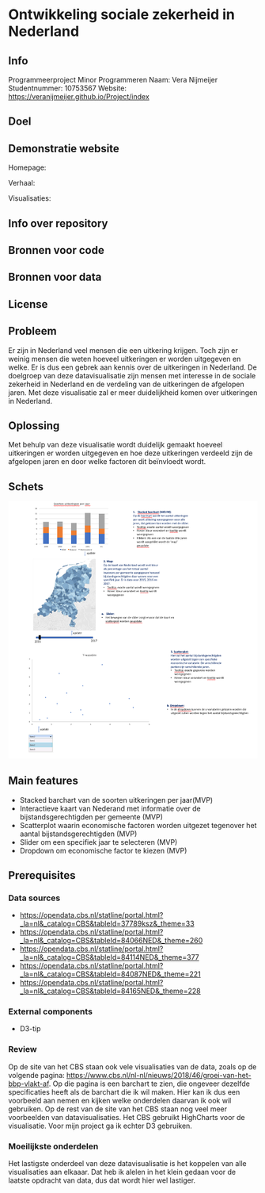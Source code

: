 # Ontwikkeling sociale zekerheid in Nederland

## Info
Programmeerproject Minor Programmeren
Naam: Vera Nijmeijer
Studentnummer: 10753567
Website: https://veranijmeijer.github.io/Project/index

## Doel

## Demonstratie website
Homepage:

Verhaal:

Visualisaties:

## Info over repository

## Bronnen voor code

## Bronnen voor data

## License

## Probleem
Er zijn in Nederland veel mensen die een uitkering krijgen. Toch zijn er weinig mensen die weten hoeveel uitkeringen er worden uitgegeven en welke. Er is dus een gebrek aan kennis over de uitkeringen in Nederland. De doelgroep van deze datavisualisatie zijn mensen met interesse in de sociale zekerheid in Nederland en de verdeling van de uitkeringen de afgelopen jaren. Met deze visualisatie zal er meer duidelijkheid komen over uitkeringen in Nederland.

## Oplossing
Met behulp van deze visualisatie wordt duidelijk gemaakt hoeveel uitkeringen er worden uitgegeven en hoe deze uitkeringen verdeeld zijn de afgelopen jaren en door welke factoren dit beïnvloedt wordt.

## Schets
![](doc/sketch.jpg)

## Main features
* Stacked barchart van de soorten uitkeringen per jaar(MVP)
* Interactieve kaart van Nederand met informatie over de bijstandsgerechtigden per gemeente (MVP)
* Scatterplot waarin economische factoren worden uitgezet tegenover het aantal bijstandsgerechtigden (MVP)
* Slider om een specifiek jaar te selecteren (MVP)
* Dropdown om economische factor te kiezen (MVP)

## Prerequisites
### Data sources
* https://opendata.cbs.nl/statline/portal.html?_la=nl&_catalog=CBS&tableId=37789ksz&_theme=33
* https://opendata.cbs.nl/statline/portal.html?_la=nl&_catalog=CBS&tableId=84066NED&_theme=260
* https://opendata.cbs.nl/statline/portal.html?_la=nl&_catalog=CBS&tableId=84114NED&_theme=377
* https://opendata.cbs.nl/statline/portal.html?_la=nl&_catalog=CBS&tableId=84087NED&_theme=221
* https://opendata.cbs.nl/statline/portal.html?_la=nl&_catalog=CBS&tableId=84165NED&_theme=228

### External components
* D3-tip

### Review
Op de site van het CBS staan ook vele visualisaties van de data, zoals op de volgende pagina: https://www.cbs.nl/nl-nl/nieuws/2018/46/groei-van-het-bbp-vlakt-af.
Op die pagina is een barchart te zien, die ongeveer dezelfde specificaties heeft als de barchart die ik wil maken. Hier kan ik dus een voorbeeld aan nemen en kijken welke onderdelen daarvan ik ook wil gebruiken. Op de rest van de site van het CBS staan nog veel meer voorbeelden van datavisualisaties. Het CBS gebruikt HighCharts voor de visualisatie. Voor mijn project ga ik echter D3 gebruiken.

### Moeilijkste onderdelen
Het lastigste onderdeel van deze datavisualisatie is het koppelen van alle visualisaties aan elkaaar. Dat heb ik alelen in het klein gedaan voor de laatste opdracht van data, dus dat wordt hier wel lastiger.

